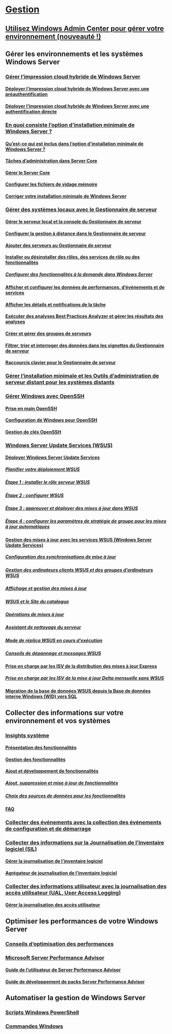 # [Gestion](manage-windows-server.md)
## [Utilisez Windows Admin Center pour gérer votre environnement (nouveauté !)](../manage/windows-admin-center/overview.md)
## Gérer les environnements et les systèmes Windows Server
### [Gérer l’impression cloud hybride de Windows Server](hybrid-cloud-print/hybrid-cloud-print-overview.md)
#### [Déployer l’impression cloud hybride de Windows Server avec une préauthentification](hybrid-cloud-print/hybrid-cloud-print-deploy.md)
#### [Déployer l’impression cloud hybride de Windows Server avec une authentification directe](hybrid-cloud-print/hybrid-cloud-print-deploy-passthrough.md)
### [En quoi consiste l’option d’installation minimale de Windows Server ?](server-core/what-is-server-core.md)
#### [Qu’est-ce qui est inclus dans l’option d’installation minimale de Windows Server ?](server-core/server-core-roles-and-services.md)
#### [Tâches d’administration dans Server Core](server-core/server-core-administer.md)
#### [Gérer le Server Core](server-core/server-core-manage.md)
#### [Configurer les fichiers de vidage mémoire](server-core/server-core-memory-dump.md)
#### [Corriger votre installation minimale de Windows Server](server-core/server-core-servicing.md)
### [Gérer des systèmes locaux avec le Gestionnaire de serveur](server-manager/server-manager.md)
#### [Gérer le serveur local et la console du Gestionnaire de serveur](server-manager/manage-the-local-server-and-the-server-manager-console.md)
#### [Configurer la gestion à distance dans le Gestionnaire de serveur](server-manager/configure-remote-management-in-server-manager.md)
#### [Ajouter des serveurs au Gestionnaire de serveur](server-manager/add-servers-to-server-manager.md)
#### [Installer ou désinstaller des rôles, des services de rôle ou des fonctionnalités](server-manager/install-or-uninstall-roles-role-services-or-features.md)
##### [Configurer des fonctionnalités à la demande dans Windows Server](server-manager/configure-features-on-demand-in-windows-server.md)
#### [Afficher et configurer les données de performances, d’événements et de services](server-manager/view-and-configure-performance-event-and-service-data.md)
#### [Afficher les détails et notifications de la tâche](server-manager/view-task-details-and-notifications.md)
#### [Exécuter des analyses Best Practices Analyzer et gérer les résultats des analyses](server-manager/run-best-practices-analyzer-scans-and-manage-scan-results.md)
#### [Créer et gérer des groupes de serveurs](server-manager/create-and-manage-server-groups.md)
#### [Filtrer, trier et interroger des données dans les vignettes du Gestionnaire de serveur](server-manager/filter-sort-and-query-data-in-server-manager-tiles.md)
#### [Raccourcis clavier pour le Gestionnaire de serveur](server-manager/keyboard-shortcuts-for-server-manager.md)
### [Gérer l’installation minimale et les Outils d’administration de serveur distant pour les systèmes distants](../remote/remote-server-administration-tools.md)
### [Gérer Windows avec OpenSSH](OpenSSH/OpenSSH_Overview.md)
#### [Prise en main OpenSSH](OpenSSH/OpenSSH_Install_FirstUse.md)
#### [Configuration de Windows pour OpenSSH](OpenSSH/OpenSSH_Server_Configuration.md)
#### [Gestion de clés OpenSSH](OpenSSH/OpenSSH_KeyManagement.md)
### [Windows Server Update Services (WSUS)](windows-server-update-services/get-started/windows-server-update-services-wsus.md)
#### [Déployer Windows Server Update Services](windows-server-update-services/deploy/deploy-windows-server-update-services.md)
##### [Planifier votre déploiement WSUS](windows-server-update-services/plan/plan-your-wsus-deployment.md)
##### [Étape 1 : installer le rôle serveur WSUS](windows-server-update-services/deploy/1-install-the-wsus-server-role.md)
##### [Étape 2 : configurer WSUS](windows-server-update-services/deploy/2-configure-wsus.md)
##### [Étape 3 : approuver et déployer des mises à jour dans WSUS](windows-server-update-services/deploy/3-approve-and-deploy-updates-in-wsus.md)
##### [Étape 4 : configurer les paramètres de stratégie de groupe pour les mises à jour automatiques](windows-server-update-services/deploy/4-configure-group-policy-settings-for-automatic-updates.md)
#### [Gestion des mises à jour avec les services WSUS (Windows Server Update Services)](windows-server-update-services/manage/update-management-with-windows-server-update-services.md)
##### [Configuration des synchronisations de mise à jour](windows-server-update-services/manage/setting-up-update-synchronizations.md)
##### [Gestion des ordinateurs clients WSUS et des groupes d’ordinateurs WSUS](windows-server-update-services/manage/managing-wsus-client-computers-and-wsus-computer-groups.md)
##### [Affichage et gestion des mises à jour](windows-server-update-services/manage/viewing-and-managing-updates.md)
##### [WSUS et le Site du catalogue](windows-server-update-services/manage/wsus-and-the-catalog-site.md)
##### [Opérations de mises à jour](windows-server-update-services/manage/updates-operations.md)
##### [Assistant de nettoyage du serveur](windows-server-update-services/manage/the-server-cleanup-wizard.md)
##### [Mode de réplica WSUS en cours d’exécution](windows-server-update-services/manage/running-wsus-replica-mode.md)
##### [Conseils de dépannage et messages WSUS](windows-server-update-services/manage/wsus-messages-and-troubleshooting-tips.md)
#### [Prise en charge par les ISV de la distribution des mises à jour Express](windows-server-update-services/deploy/express-update-delivery-isv-support.md)
##### [Prise en charge par les ISV de la mise à jour Delta mensuelle sans WSUS](windows-server-update-services/deploy/monthly-delta-update-isv-support-without-WSUS.md)
#### [Migration de la base de données WSUS depuis la Base de données interne Windows (WID) vers SQL](windows-server-update-services/manage/wid-to-sql-migration.md)

## Collecter des informations sur votre environnement et vos systèmes
### [Insights système](..\manage\system-insights\overview.md)
#### [Présentation des fonctionnalités](..\manage\system-insights\understanding-capabilities.md)
#### [Gestion des fonctionnalités](..\manage\system-insights\managing-capabilities.md)
#### [Ajout et développement de fonctionnalités](..\manage\system-insights\adding-and-developing-capabilities.md)
##### [Ajout, suppression et mise à jour de fonctionnalités](..\manage\system-insights\add-remove-update-capabilities.md)
##### [Choix des sources de données pour les fonctionnalités](..\manage\system-insights\data-sources.md)
#### [FAQ](..\manage\system-insights\faq.md)
### [Collecter des événements avec la collection des événements de configuration et de démarrage](Get-started-with-Setup-and-Boot-Event-Collection.md)
### [Collecter des informations sur la Journalisation de l’inventaire logiciel (SIL)](software-inventory-logging/get-started-with-software-inventory-logging.md)
#### [Gérer la journalisation de l’inventaire logiciel](software-inventory-logging/manage-software-inventory-logging.md)
#### [Agrégateur de journalisation de l’inventaire logiciel](software-inventory-logging/software-inventory-logging-aggregator.md)
### [Collecter des informations utilisateur avec la journalisation des accès utilisateur (UAL, User Access Logging)](user-access-logging/get-started-with-user-access-logging.md)
#### [Gérer la journalisation des accès utilisateur](user-access-logging/manage-user-access-logging.md)

## Optimiser les performances de votre Windows Server
### [Conseils d’optimisation des performances](performance-tuning/index.md) 
### [Microsoft Server Performance Advisor](server-performance-advisor/microsoft-server-performance-advisor.md)
#### [Guide de l’utilisateur de Server Performance Advisor](server-performance-advisor/server-performance-advisor-users-guide.md)
#### [Guide de développement de packs Server Performance Advisor](server-performance-advisor/server-performance-advisor-pack-development-guide.md)

## Automatiser la gestion de Windows Server
### [Scripts Windows PowerShell](/powershell/scripting/powershell-scripting?view=powershell-5.1)
### [Commandes Windows](windows-commands/windows-commands.md)
